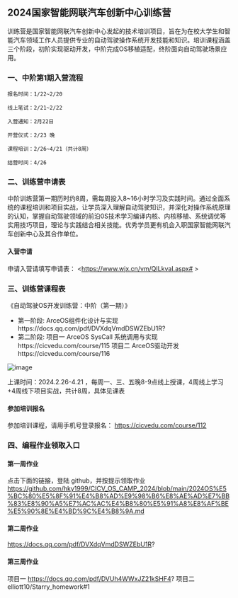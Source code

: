 ## 2024国家智能网联汽车创新中心训练营
训练营是国家智能网联汽车创新中心发起的技术培训项目，旨在为在校大学生和智能汽车领域工作人员提供专业的自动驾驶操作系统开发技能和知识。培训课程涵盖三个阶段，初阶实现驱动开发，中阶完成OS移植适配，终阶面向自动驾驶场景应用。

### 一、中阶第1期入营流程
```
报名时间：1/22~2/20

线上笔试：2/21~2/22

入营通知：2月22日

开营仪式：2/23 晚

课程培训：2/26~4/21（共计8周）

结营时间：4/26
```

### 二、训练营申请表
中阶训练营第一期历时约8周，需每周投入8~16小时学习及实践时间。通过全面系统的课程培训和项目实战，让学员深入理解自动驾驶知识，并深化对操作系统原理的认知，掌握自动驾驶领域的前沿0S技术学习编译内核、内核移植、系统调优等实用技巧项目，理论与实践结合相关技能。优秀学员更有机会入职国家智能网联汽车创新中心及其合作单位。

#### 入营申请
申请入营请填写申请表：
<https://www.wjx.cn/vm/QILkvaI.aspx# >

### 三、训练营课程表
《自动驾驶OS开发训练营：中阶（第一期）》

* 第一阶段: ArceOS组件化设计与实现https://docs.qq.com/pdf/DVXdqVmdDSWZEbU1R?
* 第二阶段: 项目一 ArceOS SysCall 系统调用与实现https://cicvedu.com/course/115
           项目二 ArceOS驱动开发https://cicvedu.com/course/116
           
![image](https://github.com/cicvedu/.github/assets/145750572/7bbb50b8-037a-4911-8c69-556d08089bec)

上课时间：2024.2.26-4.21 ，每周一、三、五晚8-9点线上授课，4周线上学习+4周线下项目实战，共计8周，具体见课表

#### 参加培训报名
参加培训课程，请用手机号登录报名：
https://cicvedu.com/course/112

### 四、编程作业领取入口
#### 第一周作业
点击下面的链接，登陆 github，并按提示领取作业
https://github.com/hky1999/CICV_OS_CAMP_2024/blob/main/2024OS%E5%BC%80%E5%8F%91%E4%B8%AD%E9%98%B6%E8%AE%AD%E7%BB%83%E8%90%A5%E7%AC%AC%E4%B8%80%E5%91%A8%E8%AF%BE%E5%90%8E%E4%BD%9C%E4%B8%9A.md

#### 第二周作业
https://docs.qq.com/pdf/DVXdqVmdDSWZEbU1R?

#### 第三周作业
项目一 https://docs.qq.com/pdf/DVUh4WWxJZ21kSHF4?
项目二 elliott10/Starry_homework#1

